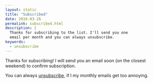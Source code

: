 ```yaml
---
layout: static
title: "Subscribed"
date: 2016-03-26
permalink: subscribed.html
description: |
  Thanks for subscribing to the list. I'll send you one
  email per month and you can always unsubscribe.
keywords:
  - unsubscribe
---
```


Thanks for subscribing! I will send you an email soon (on the closest
weekend) to confirm subscription.

You can always [unsubscribe](/unsubscribe.html), if I my monthly emails
get too annoying.
